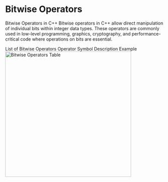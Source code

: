 # Bitwise Operators
Bitwise Operators in C++
Bitwise operators in C++ allow direct manipulation of individual bits within integer data types. These operators are commonly used in low-level programming, graphics, cryptography, and performance-critical code where operations on bits are essential.

List of Bitwise Operators
Operator	Symbol	Description	Example
<img src="images/bitwise-table.png" alt="Bitwise Operators Table" width="400">

